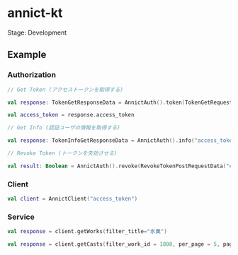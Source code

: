 # annict-kt

Stage: Development

## Example

### Authorization

```kotlin
// Get Token (アクセストークンを取得する)

val response: TokenGetResponseData = AnnictAuth().token(TokenGetRequestData("client_id", "client_secret", "authorization_code"(default), "urn:ietf:wg:oauth:2.0:oob"(default), "code"))

val access_token = response.access_token
```

```kotlin
// Get Info (認証ユーザの情報を取得する)

val response: TokenInfoGetResponseData = AnnictAuth().info("access_token")
```

```kotlin
// Revoke Token (トークンを失効させる)

val result: Boolean = AnnictAuth().revoke(RevokeTokenPostRequestData("client_id", "client_secret", "token"))
```

### Client
```kotlin
val client = AnnictClient("access_token")
```

### Service

```kotlin
val response = client.getWorks(filter_title="氷菓")
```

```kotlin
val response = client.getCasts(filter_work_id = 1808, per_page = 5, page = 5)
```
